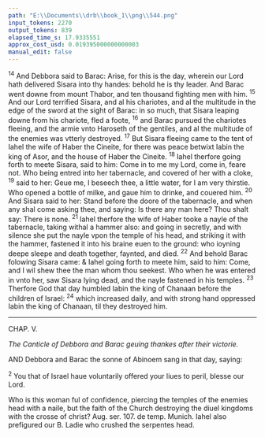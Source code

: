 ```yaml
---
path: "E:\\Documents\\drb\\book_1\\png\\544.png"
input_tokens: 2270
output_tokens: 839
elapsed_time_s: 17.9335551
approx_cost_usd: 0.019395000000000003
manual_edit: false
---
```

<sup>14</sup> And Debbora said to Barac: Arise, for this is the day, wherein our Lord hath delivered Sisara into thy handes: behold he is thy leader. And Barac went downe from mount Thabor, and ten thousand fighting men with him. <sup>15</sup> And our Lord terrified Sisara, and al his chariotes, and al the multitude in the edge of the sword at the sight of Barac: in so much, that Sisara leaping downe from his chariote, fled a foote, <sup>16</sup> and Barac pursued the chariotes fleeing, and the armie vnto Haroseth of the gentiles, and al the multitude of the enemies was vtterly destroyed. <sup>17</sup> But Sisara fleeing came to the tent of Iahel the wife of Haber the Cineite, for there was peace betwixt Iabin the king of Asor, and the house of Haber the Cineite. <sup>18</sup> Iahel therfore going forth to meete Sisara, said to him: Come in to me my Lord, come in, feare not. Who being entred into her tabernacle, and covered of her with a cloke, <sup>19</sup> said to her: Geue me, I beseech thee, a little water, for I am very thirstie. Who opened a bottle of milke, and gaue him to drinke, and couered him. <sup>20</sup> And Sisara said to her: Stand before the doore of the tabernacle, and when any shal come asking thee, and saying: Is there any man here? Thou shalt say: There is none. <sup>21</sup> Iahel therfore the wife of Haber tooke a nayle of the tabernacle, taking withal a hammer also: and going in secretly, and with silence she put the nayle vpon the temple of his head, and striking it with the hammer, fastened it into his braine euen to the ground: who ioyning deepe sleepe and death together, faynted, and died. <sup>22</sup> And behold Barac folowing Sisara came: & Iahel going forth to meete him, said to him: Come, and I wil shew thee the man whom thou seekest. Who when he was entered in vnto her, saw Sisara lying dead, and the nayle fastened in his temples. <sup>23</sup> Therfore God that day humbled Iabin the king of Chanaan before the children of Israel: <sup>24</sup> which increased daily, and with strong hand oppressed Iabin the king of Chanaan, til they destroyed him.

<hr>

CHAP. V.

*The Canticle of Debbora and Barac geuing thankes after their victorie.*

AND Debbora and Barac the sonne of Abinoem sang in that day, saying:

<sup>2</sup> You that of Israel haue voluntarily offered your liues to peril, blesse our Lord.

<aside>Who is this woman ful of confidence, piercing the temples of the enemies head with a naile, but the faith of the Church destroying the diuel kingdoms with the crosse of christ? Aug. ser. 107. de temp. Munich. Iahel also prefigured our B. Ladie who crushed the serpentes head.</aside>

[^1]: The greater blesse the lesse
